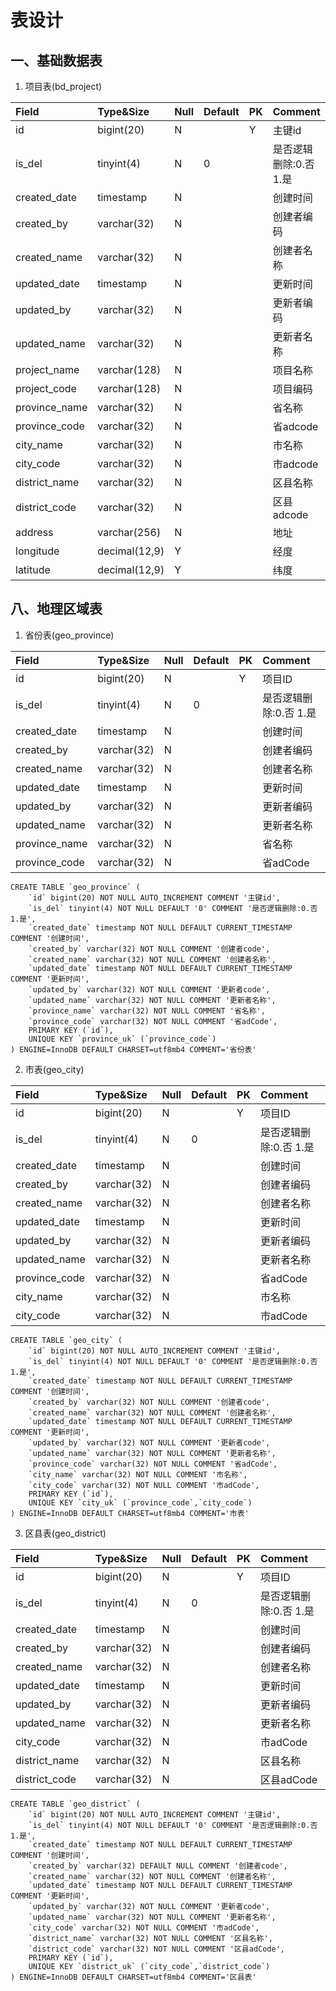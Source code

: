 # 表设计

## 一、基础数据表
1. 项目表(bd_project)

| Field           | Type&Size     | Null | Default | PK | Comment             |
|:----------------|:--------------|:-----|:--------|:---|:--------------------|
| id              | bigint(20)    | N    |         | Y  | 主键id               |
| is_del          | tinyint(4)    | N    | 0       |    | 是否逻辑删除:0.否 1.是 |
| created_date    | timestamp     | N    |         |    | 创建时间              |
| created_by      | varchar(32)   | N    |         |    | 创建者编码            |
| created_name    | varchar(32)   | N    |         |    | 创建者名称            |
| updated_date    | timestamp     | N    |         |    | 更新时间              |
| updated_by      | varchar(32)   | N    |         |    | 更新者编码            |
| updated_name    | varchar(32)   | N    |         |    | 更新者名称            |
| project_name    | varchar(128)  | N    |         |    | 项目名称              |
| project_code    | varchar(128)  | N    |         |    | 项目编码              |
| province_name   | varchar(32)   | N    |         |    | 省名称                |
| province_code   | varchar(32)   | N    |         |    | 省adcode             |
| city_name       | varchar(32)   | N    |         |    | 市名称               |
| city_code       | varchar(32)   | N    |         |    | 市adcode             |
| district_name   | varchar(32)   | N    |         |    | 区县名称              |
| district_code   | varchar(32)   | N    |         |    | 区县adcode           |
| address         | varchar(256)  | N    |         |    | 地址                 |
| longitude       | decimal(12,9) | Y    |         |    | 经度                 |
| latitude        | decimal(12,9) | Y    |         |    | 纬度                 |


## 八、地理区域表
1. 省份表(geo_province)

| Field           | Type&Size    | Null | Default | PK | Comment             |
|:----------------|:-------------|:-----|:--------|:---|:--------------------|
| id              | bigint(20)   | N    |         | Y  | 项目ID               |
| is_del          | tinyint(4)   | N    | 0       |    | 是否逻辑删除:0.否 1.是 |
| created_date    | timestamp    | N    |         |    | 创建时间              |
| created_by      | varchar(32)  | N    |         |    | 创建者编码            |
| created_name    | varchar(32)  | N    |         |    | 创建者名称            |
| updated_date    | timestamp    | N    |         |    | 更新时间              |
| updated_by      | varchar(32)  | N    |         |    | 更新者编码            |
| updated_name    | varchar(32)  | N    |         |    | 更新者名称            |
| province_name   | varchar(32)  | N    |         |    | 省名称                |
| province_code   | varchar(32)  | N    |         |    | 省adCode             |
```
CREATE TABLE `geo_province` (
    `id` bigint(20) NOT NULL AUTO_INCREMENT COMMENT '主键id',
    `is_del` tinyint(4) NOT NULL DEFAULT '0' COMMENT '是否逻辑删除:0.否 1.是',
    `created_date` timestamp NOT NULL DEFAULT CURRENT_TIMESTAMP COMMENT '创建时间',
    `created_by` varchar(32) NOT NULL COMMENT '创建者code',
    `created_name` varchar(32) NOT NULL COMMENT '创建者名称',
    `updated_date` timestamp NOT NULL DEFAULT CURRENT_TIMESTAMP COMMENT '更新时间',
    `updated_by` varchar(32) NOT NULL COMMENT '更新者code',
    `updated_name` varchar(32) NOT NULL COMMENT '更新者名称',
    `province_name` varchar(32) NOT NULL COMMENT '省名称',
    `province_code` varchar(32) NOT NULL COMMENT '省adCode',
    PRIMARY KEY (`id`),
    UNIQUE KEY `province_uk` (`province_code`)
) ENGINE=InnoDB DEFAULT CHARSET=utf8mb4 COMMENT='省份表'
````

2. 市表(geo_city)

| Field           | Type&Size    | Null | Default | PK | Comment             |
|:----------------|:-------------|:-----|:--------|:---|:--------------------|
| id              | bigint(20)   | N    |         | Y  | 项目ID               |
| is_del          | tinyint(4)   | N    | 0       |    | 是否逻辑删除:0.否 1.是 |
| created_date    | timestamp    | N    |         |    | 创建时间              |
| created_by      | varchar(32)  | N    |         |    | 创建者编码            |
| created_name    | varchar(32)  | N    |         |    | 创建者名称            |
| updated_date    | timestamp    | N    |         |    | 更新时间              |
| updated_by      | varchar(32)  | N    |         |    | 更新者编码            |
| updated_name    | varchar(32)  | N    |         |    | 更新者名称            |
| province_code   | varchar(32)  | N    |         |    | 省adCode            |
| city_name       | varchar(32)  | N    |         |    | 市名称               |
| city_code       | varchar(32)  | N    |         |    | 市adCode             |
```
CREATE TABLE `geo_city` (
    `id` bigint(20) NOT NULL AUTO_INCREMENT COMMENT '主键id',
    `is_del` tinyint(4) NOT NULL DEFAULT '0' COMMENT '是否逻辑删除:0.否 1.是',
    `created_date` timestamp NOT NULL DEFAULT CURRENT_TIMESTAMP COMMENT '创建时间',
    `created_by` varchar(32) NOT NULL COMMENT '创建者code',
    `created_name` varchar(32) NOT NULL COMMENT '创建者名称',
    `updated_date` timestamp NOT NULL DEFAULT CURRENT_TIMESTAMP COMMENT '更新时间',
    `updated_by` varchar(32) NOT NULL COMMENT '更新者code',
    `updated_name` varchar(32) NOT NULL COMMENT '更新者名称',
    `province_code` varchar(32) NOT NULL COMMENT '省adCode',
    `city_name` varchar(32) NOT NULL COMMENT '市名称',
    `city_code` varchar(32) NOT NULL COMMENT '市adCode',
    PRIMARY KEY (`id`),
    UNIQUE KEY `city_uk` (`province_code`,`city_code`)
) ENGINE=InnoDB DEFAULT CHARSET=utf8mb4 COMMENT='市表'
```
3. 区县表(geo_district)

| Field           | Type&Size    | Null | Default | PK | Comment             |
|:----------------|:-------------|:-----|:--------|:---|:--------------------|
| id              | bigint(20)   | N    |         | Y  | 项目ID               |
| is_del          | tinyint(4)   | N    | 0       |    | 是否逻辑删除:0.否 1.是 |
| created_date    | timestamp    | N    |         |    | 创建时间              |
| created_by      | varchar(32)  | N    |         |    | 创建者编码            |
| created_name    | varchar(32)  | N    |         |    | 创建者名称            |
| updated_date    | timestamp    | N    |         |    | 更新时间              |
| updated_by      | varchar(32)  | N    |         |    | 更新者编码            |
| updated_name    | varchar(32)  | N    |         |    | 更新者名称            |
| city_code       | varchar(32)  | N    |         |    | 市adCode             |
| district_name   | varchar(32)  | N    |         |    | 区县名称               |
| district_code   | varchar(32)  | N    |         |    | 区县adCode            |
```
CREATE TABLE `geo_district` (
    `id` bigint(20) NOT NULL AUTO_INCREMENT COMMENT '主键id',
    `is_del` tinyint(4) NOT NULL DEFAULT '0' COMMENT '是否逻辑删除:0.否 1.是',
    `created_date` timestamp NOT NULL DEFAULT CURRENT_TIMESTAMP COMMENT '创建时间',
    `created_by` varchar(32) DEFAULT NULL COMMENT '创建者code',
    `created_name` varchar(32) NOT NULL COMMENT '创建者名称',
    `updated_date` timestamp NOT NULL DEFAULT CURRENT_TIMESTAMP COMMENT '更新时间',
    `updated_by` varchar(32) NOT NULL COMMENT '更新者code',
    `updated_name` varchar(32) NOT NULL COMMENT '更新者名称',
    `city_code` varchar(32) NOT NULL COMMENT '市adCode',
    `district_name` varchar(32) NOT NULL COMMENT '区县名称',
    `district_code` varchar(32) NOT NULL COMMENT '区县adCode',
    PRIMARY KEY (`id`),
    UNIQUE KEY `district_uk` (`city_code`,`district_code`)
) ENGINE=InnoDB DEFAULT CHARSET=utf8mb4 COMMENT='区县表'
```




















